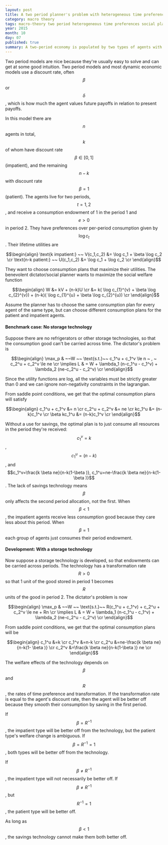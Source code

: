 ```yaml
---
layout: post
title: A two period planner's problem with heterogeneous time preferences
category: macro theory
tags: macro-theory two period heterogeneous time preferences social planner
year: 2015
month: 10
day: 07
published: true
summary: A two-period economy is populated by two types of agents with different time preferences. It is ruled by a benevolent social planner. How do the optimal allocations change when a storage technology is introduced?
---
```


Two period models are nice because they're usually easy to solve and can get at some good intuition. Two period models and most dynamic economic models use a discount rate, often $$\beta$$ or $$\delta$$, which is how much the agent values future payoffs in relation to present payoffs.

In this model there are $$n$$ agents in total, $$k$$ of whom have discount rate $$\beta\in [0,1]$$ (impatient), and the remaining $$n-k$$ with discount rate $$\beta =1$$ (patient). The agents live for two periods, $$t=1,2$$, and receive a consumption endowment of 1 in the period 1 and $$e\gt 0$$ in period 2. They have preferences over per-period consumption given by $$\log c_t$$. Their lifetime utilities are

$$\begin{align}
 \text{k impatient:} ~~ V(c_1,c_2) &= \log c_1 + \beta \log c_2 \cr
 \text{n-k patient:} ~~ U(c_1,c_2) &= \log c_1 + \log c_2 \cr
\end{align}$$

They want to choose consumption plans that maximize their utilities. The benevolent dictator/social planner wants to maximize the social welfare function

$$\begin{align}
 W &= kV + (n-k)U \cr
 &= k( \log c_{1}^{v} + \beta \log c_{2}^{v}) + (n-k)( \log c_{1}^{u} + \beta \log c_{2}^{u}) \cr
\end{align}$$

Assume the planner has to choose the same consumption plan for every agent of the same type, but can choose different consumption plans for the patient and impatient agents.

#### Benchmark case: No storage technology

Suppose there are no refrigerators or other storage technologies, so that the consumption good can't be carried across time. The dictator's problem is

$$\begin{align} 
\max_p & ~~W ~~ \text{s.t.}~~ c_1^u + c_1^v \le n ~ , ~ c_2^u + c_2^v \le ne \cr
\implies L & = W + \lambda_1 (n-c_1^u - c_1^v) + \lambda_2 (ne-c_2^u - c_2^v) \cr
\end{align}$$

Since the utility functions are log, all the variables must be strictly greater than 0 and we can ignore non-negativity constraints in the lagrangian.

From saddle point conditions, we get that the optimal consumption plans will satisfy

$$\begin{align}
c_1^u + c_1^v &= n \cr
c_2^u + c_2^v &= ne \cr
kc_1^u &= (n-k)c_1^v \cr
\beta kc_1^u &= (n-k)c_1^v \cr
\end{align}$$

Without a use for savings, the optimal plan is to just consume all resources in the period they're received: $$c_1^v = k$$, $$c_1^u = (n-k)$$, and $$c_1^v=\frac{k \beta ne}{n-k(1-\beta )}, c_1^u=ne-\frac{k \beta ne}{n-k(1- \beta )}$$. The lack of savings technology means $$\beta$$ only affects the second period allocation, not the first. When $$\beta \lt 1$$, the impatient agents receive less consumption good because they care less about this period. When $$\beta=1$$ each group of agents just consumes their period endowment.

#### Development: With a storage technology

Now suppose a storage technology is developed, so that endowments can be carried across periods. The technology has a transformation rate $$R\gt 0$$ so that 1 unit of the good stored in period 1 becomes $$R$$ units of the good in period 2. The dictator's problem is now

$$\begin{align} 
\max_p & ~~W ~~ \text{s.t.}~~ R(c_1^u + c_1^v) + c_2^u + c_2^v \le ne + Rn \cr
\implies L & = W + \lambda_1 (n-c_1^u - c_1^v) + \lambda_2 (ne-c_2^u - c_2^v) \cr
\end{align}$$

From saddle point conditions, we get that the optimal consumption plans will be

$$\begin{align}
c_1^u &=k \cr
c_1^v &=n-k \cr
c_2^u &=ne-\frac{k \beta ne}{n-k(1- \beta )} \cr
c_2^v &=\frac{k \beta ne}{n-k(1-\beta )} ne \cr
\end{align}$$

The welfare effects of the technology depends on $$\beta$$ and $$R$$, the rates of time preference and transformation. If the transformation rate is equal to the agent's discount rate, then the agent will be better off because they smooth their consumption by saving in the first period.

If $$\beta = R^{-1}$$, the impatient type will be better off from the technology, but the patient type's welfare change is ambiguous. If $$\beta = R^{-1} = 1$$, both types will be better off from the technology. 

If $$\beta \neq R^{-1} $$, the impatient type will not necessarily be better off. If $$\beta \neq R^{-1} $$, but $$R^{-1}=1$$, the patient type will be better off.

As long as $$\beta \lt 1$$, the savings technology cannot make them both better off.